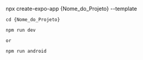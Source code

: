 <p> npx create-expo-app {Nome_do_Projeto} --template

    cd {Nome_do_Projeto}

    npm run dev

    or

    npm run android
<p/>